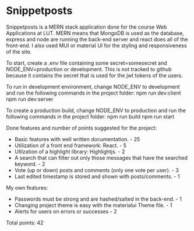 # Snippetposts

Snippetposts is a MERN stack application done for the course Web Applications at LUT.
MERN means that MongoDB is used as the database, express and node are running the back-end server and react does all of the front-end. I also used MUI or material UI for the styling and responsiveness of the site.

To start, create a .env file containing some secret=somesecret and NODE_ENV=production or development.
This is not tracked to github because it contains the secret that is used for the jwt tokens of the users.

To run in development environment, change NODE_ENV to development and run the following commands in the project folder:
npm run dev:client
npm run dev:server

To create a production build, change NODE_ENV to production and run the following commands in the project folder:
npm run build
npm run start

Done features and number of points suggested for the project:

- Basic features with well written documentation. - 25
- Utilization of a front end framework: React. - 5
- Utlization of a highlight library: Highlightjs. - 2
- A search that can filter out only those messages that have the searched keyword. - 2
- Vote (up or down) posts and comments (only one vote per user). - 3
- Last edited timestamp is stored and shown with posts/comments. - 1

My own features:

- Passwords must be strong and are hashed/salted in the back-end. - 1
- Changing project theme is easy with the materialui Theme file. - 1
- Alerts for users on errors or successes - 2

Total points: 42
